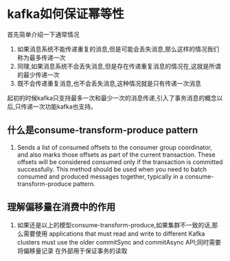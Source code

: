 # kafka如何保证幂等性
首先简单介绍一下通常情况
1. 如果消息系统不能传递重复的消息,但是可能会丢失消息,那么这样的情况我们称为最多传递一次
2. 同理,如果消息系统不会丢失消息,但是存在传递重复消息的情况在,这就是所谓的最少传递一次
3. 既不会传递重复消息,也不会丢失消息,这种情况就是只有传递一次消息

起初的时候kafka只支持最多一次和最少一次的消息传递,引入了事务消息的概念以后,只传递一次功能kafka也支持。

## 什么是consume-transform-produce pattern
1. Sends a list of consumed offsets to the consumer group coordinator, 
  and also marks those offsets as part of the current transaction. 
  These offsets will be considered consumed only if the transaction is committed successfully. 
  This method should be used when you need to batch consumed and produced messages together, 
  typically in a consume-transform-produce pattern.
## 理解偏移量在消费中的作用
1. 如果还是以上的模型consume-transform-produce,如果集群不一致的话,那么需要使用
   applications that must read and write to different Kafka clusters 
   must use the older commitSync and commitAsync API;同时需要将偏移量记录
   在外部用于保证事务的读取